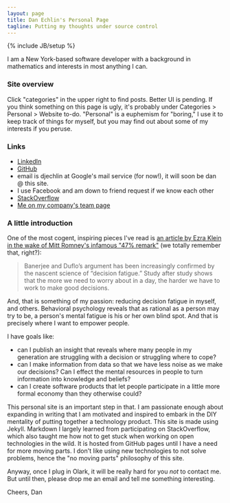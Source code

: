```yaml
---
layout: page
title: Dan Echlin's Personal Page
tagline: Putting my thoughts under source control
---
```

{% include JB/setup %}

I am a New York-based software developer with a background in mathematics and interests in most anything I can.

### Site overview

Click "categories" in the upper right to find posts.  Better UI is pending.  If you think something on this page is ugly, it's probably under Categories > Personal > Website to-do.  "Personal" is a euphemism for "boring," I use it to keep track of things for myself, but you may find out about some of my interests if you peruse.


### Links

* [LinkedIn](http://linkedin.com/in/djechlin)
* [GitHub](https://github.com/djechlin)
* email is djechlin at Google's mail service (for now!), it will soon be dan @ this site.
* I use Facebook and am down to friend request if we know each other
* [StackOverflow](http://stackoverflow.com/users/1339987/djechlin)
* [Me on my company's team page](https://unroll.me/team/dan/)


### A little introduction

One of the most cogent, inspiring pieces I've read is [an article by Ezra Klein in the wake of Mitt Romney's infamous "47% remark"](http://www.washingtonpost.com/blogs/wonkblog/wp/2012/09/20/what-romney-doesnt-understand-about-personal-responsibility/) (we totally remember that, right?):

> Banerjee and Duflo’s argument has been increasingly confirmed by the nascent science of “decision fatigue.” Study after study shows that the more we need to worry about in a day, the harder we have to work to make good decisions.

And, that is something of my passion: reducing decision fatigue in myself, and others. Behavioral psychology reveals that as rational as a person may try to be, a person's mental fatigue is his or her own blind spot. And that is precisely where I want to empower people.

I have goals like:

* can I publish an insight that reveals where many people in my generation are struggling with a decision or struggling where to cope?
* can I make information from data so that we have less noise as we make our decisions? Can I effect the mental resources in people to turn information into knowledge and beliefs?
* can I create software products that let people participate in a little more formal economy than they otherwise could?

This personal site is an important step in that. I am passionate enough about expanding in writing that I am motivated and inspired to embark in the DIY mentality of putting together a technology product.  This site is made using Jekyll. Markdown I largely learned from participating on StackOverflow, which also taught me how not to get stuck when working on open technologies in the wild.  It is hosted from GitHub pages until I have a need for more moving parts. I don't like using new technologies to not solve problems, hence the "no moving parts" philosophy of this site.

Anyway, once I plug in Olark, it will be really hard for you *not* to contact me.  But until then, please drop me an email and tell me something interesting.

Cheers,
Dan
